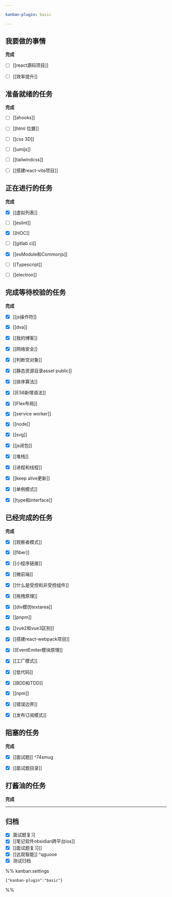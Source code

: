```yaml
---

kanban-plugin: basic

---
```


## 我要做的事情

**完成**
- [ ] [[react源码项目]]
- [ ] [[效率提升]]


## 准备就绪的任务

**完成**
- [ ] [[ahooks]]
- [ ] [[html 位置]]
- [ ] [[css 3D]]
- [ ] [[umijs]]
- [ ] [[tailwindcss]]
- [ ] [[搭建react-vite项目]]


## 正在进行的任务

**完成**
- [x] [[虚拟列表]]
- [ ] [[eslint]]
- [x] [[HOC]]
- [ ] [[gitlab ci]]
- [x] [[esModule和Commonjs]]
- [ ] [[Typescript]]
- [ ] [[electron]]


## 完成等待校验的任务

**完成**
- [x] [[js操作符]]
- [x] [[dva]]
- [x] [[我的博客]]
- [x] [[网络安全]]
- [x] [[判断空对象]]
- [x] [[静态资源目录asset public]]
- [x] [[排序算法]]
- [x] [[ES6新增语法]]
- [x] [[Flex布局]]
- [x] [[service worker]]
- [x] [[node]]
- [x] [[svg]]
- [x] [[js闭包]]
- [x] [[堆栈]]
- [x] [[进程和线程]]
- [x] [[keep alive更新]]
- [x] [[单例模式]]
- [x] [[type和interface]]


## 已经完成的任务

**完成**
- [x] [[观察者模式]]
- [x] [[fiber]]
- [x] [[小程序链接]]
- [x] [[微前端]]
- [x] [[什么是受控和非受控组件]]
- [x] [[拖拽原理]]
- [x] [[div模仿textarea]]
- [x] [[pnpm]]
- [x] [[vue2和vue3区别]]
- [x] [[搭建react-webpack项目]]
- [x] [[EventEmiter模块原理]]
- [x] [[工厂模式]]
- [x] [[低代码]]
- [x] [[BDD和TDD]]
- [x] [[npm]]
- [x] [[错误边界]]
- [x] [[发布订阅模式]]


## 阻塞的任务

**完成**
- [x] [[面试题]] ^74smug
- [x] [[面试题目录]]


## 打酱油的任务

**完成**


***

## 归档

- [x] 面试题复习
- [x] [[笔记软件obsidian跨平台ios]]
- [x] [[面试题复习]]
- [x] [[达观智能]] ^qguooe
- [x] 测试归档

%% kanban:settings
```
{"kanban-plugin":"basic"}
```
%%